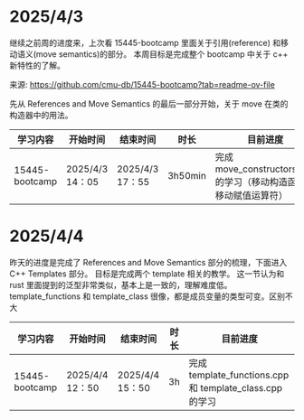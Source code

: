 # 2025/4/3

继续之前周的进度来，上次看 15445-bootcamp 里面关于引用(reference) 和移动语义(move semantics)的部分。
本周目标是完成整个 bootcamp 中关于 c++ 新特性的了解。

来源:
https://github.com/cmu-db/15445-bootcamp?tab=readme-ov-file

先从 References and Move Semantics 的最后一部分开始，关于 move 在类的构造器中的用法。

| 学习内容          |  开始时间         |  结束时间    | 时长 | 目前进度 |
|-------------------|------------------|-------------|------|----------|
| 15445-bootcamp   |  2025/4/3 14：05  | 2025/4/3 17：55| 3h50min  | 完成 move_constructors.cpp 的学习（移动构造函数和移动赋值运算符）|

# 2025/4/4

昨天的进度是完成了 References and Move Semantics 部分的梳理，下面进入 C++ Templates 部分。
目标是完成两个 template 相关的教学。
这一节认为和 rust 里面提到的泛型非常类似，基本上是一致的，理解难度低。
template_functions 和 template_class 很像，都是成员变量的类型可变。区别不大

| 学习内容          |  开始时间         |  结束时间    | 时长 | 目前进度 |
|-------------------|------------------|-------------|------|----------|
| 15445-bootcamp   |  2025/4/4 12：50  | 2025/4/4 15：50| 3h  | 完成 template_functions.cpp 和 template_class.cpp 的学习 |
